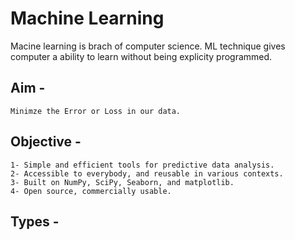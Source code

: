 # Machine Learning 
Macine learning is brach of computer science. ML technique gives computer a ability to learn without being explicity programmed.

## Aim - 
    Minimze the Error or Loss in our data.

## Objective - 
    1- Simple and efficient tools for predictive data analysis.
    2- Accessible to everybody, and reusable in various contexts.
    3- Built on NumPy, SciPy, Seaborn, and matplotlib.
    4- Open source, commercially usable.
    
## Types - 


  
